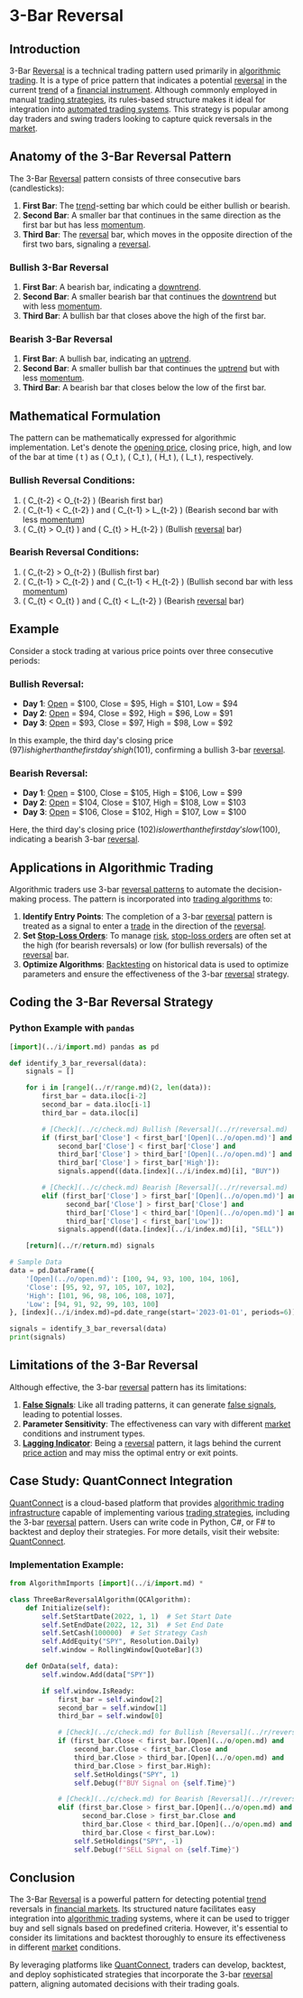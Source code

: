 # 3-Bar Reversal

## Introduction
3-Bar [Reversal](../r/reversal.md) is a technical trading pattern used primarily in [algorithmic trading](../a/algorithmic_trading.md). It is a type of price pattern that indicates a potential [reversal](../r/reversal.md) in the current [trend](../t/trend.md) of a [financial instrument](../f/financial_instrument.md). Although commonly employed in manual [trading strategies](../t/trading_strategies.md), its rules-based structure makes it ideal for integration into [automated trading systems](../a/automated_trading_systems.md). This strategy is popular among day traders and swing traders looking to capture quick reversals in the [market](../m/market.md).

## Anatomy of the 3-Bar Reversal Pattern
The 3-Bar [Reversal](../r/reversal.md) pattern consists of three consecutive bars (candlesticks):

1. **First Bar**: The [trend](../t/trend.md)-setting bar which could be either bullish or bearish.
2. **Second Bar**: A smaller bar that continues in the same direction as the first bar but has less [momentum](../m/momentum.md).
3. **Third Bar**: The [reversal](../r/reversal.md) bar, which moves in the opposite direction of the first two bars, signaling a [reversal](../r/reversal.md).

### Bullish 3-Bar Reversal
1. **First Bar**: A bearish bar, indicating a [downtrend](../d/downtrend.md).
2. **Second Bar**: A smaller bearish bar that continues the [downtrend](../d/downtrend.md) but with less [momentum](../m/momentum.md).
3. **Third Bar**: A bullish bar that closes above the high of the first bar.

### Bearish 3-Bar Reversal
1. **First Bar**: A bullish bar, indicating an [uptrend](../u/uptrend.md).
2. **Second Bar**: A smaller bullish bar that continues the [uptrend](../u/uptrend.md) but with less [momentum](../m/momentum.md).
3. **Third Bar**: A bearish bar that closes below the low of the first bar.

## Mathematical Formulation
The pattern can be mathematically expressed for algorithmic implementation. Let's denote the [opening price](../o/opening_price.md), closing price, high, and low of the bar at time \( t \) as \( O_t \), \( C_t \), \( H_t \), \( L_t \), respectively.

### Bullish Reversal Conditions:
1. \( C_{t-2} < O_{t-2} \) (Bearish first bar)
2. \( C_{t-1} < C_{t-2} \) and \( C_{t-1} > L_{t-2} \) (Bearish second bar with less [momentum](../m/momentum.md))
3. \( C_{t} > O_{t} \) and \( C_{t} > H_{t-2} \) (Bullish [reversal](../r/reversal.md) bar)

### Bearish Reversal Conditions:
1. \( C_{t-2} > O_{t-2} \) (Bullish first bar)
2. \( C_{t-1} > C_{t-2} \) and \( C_{t-1} < H_{t-2} \) (Bullish second bar with less [momentum](../m/momentum.md))
3. \( C_{t} < O_{t} \) and \( C_{t} < L_{t-2} \) (Bearish [reversal](../r/reversal.md) bar)

## Example
Consider a stock trading at various price points over three consecutive periods:

### Bullish Reversal:
* **Day 1**: [Open](../o/open.md) = $100, Close = $95, High = $101, Low = $94
* **Day 2**: [Open](../o/open.md) = $94, Close = $92, High = $96, Low = $91
* **Day 3**: [Open](../o/open.md) = $93, Close = $97, High = $98, Low = $92

In this example, the third day's closing price ($97) is higher than the first day's high ($101), confirming a bullish 3-bar [reversal](../r/reversal.md).

### Bearish Reversal:
* **Day 1**: [Open](../o/open.md) = $100, Close = $105, High = $106, Low = $99
* **Day 2**: [Open](../o/open.md) = $104, Close = $107, High = $108, Low = $103
* **Day 3**: [Open](../o/open.md) = $106, Close = $102, High = $107, Low = $100

Here, the third day's closing price ($102) is lower than the first day’s low ($100), indicating a bearish 3-bar [reversal](../r/reversal.md).

## Applications in Algorithmic Trading
Algorithmic traders use 3-bar [reversal patterns](../r/reversal_patterns.md) to automate the decision-making process. The pattern is incorporated into [trading algorithms](../t/trading_algorithms.md) to:

1. **Identify Entry Points**: The completion of a 3-bar [reversal](../r/reversal.md) pattern is treated as a signal to enter a [trade](../t/trade.md) in the direction of the [reversal](../r/reversal.md).
2. **Set [Stop-Loss Orders](../s/stop-loss_orders.md)**: To manage [risk](../r/risk.md), [stop-loss orders](../s/stop-loss_orders.md) are often set at the high (for bearish reversals) or low (for bullish reversals) of the [reversal](../r/reversal.md) bar.
3. **Optimize Algorithms**: [Backtesting](../b/backtesting.md) on historical data is used to optimize parameters and ensure the effectiveness of the 3-bar [reversal](../r/reversal.md) strategy.

## Coding the 3-Bar Reversal Strategy

### Python Example with `pandas`
```python
[import](../i/import.md) pandas as pd

def identify_3_bar_reversal(data):
    signals = []

    for i in [range](../r/range.md)(2, len(data)):
        first_bar = data.iloc[i-2]
        second_bar = data.iloc[i-1]
        third_bar = data.iloc[i]

        # [Check](../c/check.md) Bullish [Reversal](../r/reversal.md)
        if (first_bar['Close'] < first_bar['[Open](../o/open.md)'] and
            second_bar['Close'] < first_bar['Close'] and
            third_bar['Close'] > third_bar['[Open](../o/open.md)'] and
            third_bar['Close'] > first_bar['High']):
            signals.append((data.[index](../i/index.md)[i], "BUY"))

        # [Check](../c/check.md) Bearish [Reversal](../r/reversal.md)
        elif (first_bar['Close'] > first_bar['[Open](../o/open.md)'] and
              second_bar['Close'] > first_bar['Close'] and
              third_bar['Close'] < third_bar['[Open](../o/open.md)'] and
              third_bar['Close'] < first_bar['Low']):
            signals.append((data.[index](../i/index.md)[i], "SELL"))

    [return](../r/return.md) signals

# Sample Data
data = pd.DataFrame({
    '[Open](../o/open.md)': [100, 94, 93, 100, 104, 106],
    'Close': [95, 92, 97, 105, 107, 102],
    'High': [101, 96, 98, 106, 108, 107],
    'Low': [94, 91, 92, 99, 103, 100]
}, [index](../i/index.md)=pd.date_range(start='2023-01-01', periods=6))

signals = identify_3_bar_reversal(data)
print(signals)
```

## Limitations of the 3-Bar Reversal
Although effective, the 3-bar [reversal](../r/reversal.md) pattern has its limitations:
1. **[False Signals](../f/false_signals_in_trading.md)**: Like all trading patterns, it can generate [false signals](../f/false_signals_in_trading.md), leading to potential losses.
2. **Parameter Sensitivity**: The effectiveness can vary with different [market](../m/market.md) conditions and instrument types.
3. **[Lagging Indicator](../l/lagging_indicator.md)**: Being a [reversal](../r/reversal.md) pattern, it lags behind the current [price action](../p/price_action.md) and may miss the optimal entry or exit points.

## Case Study: QuantConnect Integration
[QuantConnect](../q/quantconnect.md) is a cloud-based platform that provides [algorithmic trading](../a/algorithmic_trading.md) [infrastructure](../i/infrastructure.md) capable of implementing various [trading strategies](../t/trading_strategies.md), including the 3-bar [reversal](../r/reversal.md) pattern. Users can write code in Python, C#, or F# to backtest and deploy their strategies. For more details, visit their website: [QuantConnect](https://www.quantconnect.com/).

### Implementation Example:
```python
from AlgorithmImports [import](../i/import.md) *

class ThreeBarReversalAlgorithm(QCAlgorithm):
    def Initialize(self):
        self.SetStartDate(2022, 1, 1)  # Set Start Date
        self.SetEndDate(2022, 12, 31)  # Set End Date
        self.SetCash(100000)  # Set Strategy Cash
        self.AddEquity("SPY", Resolution.Daily)
        self.window = RollingWindow[QuoteBar](3)

    def OnData(self, data):
        self.window.Add(data["SPY"])

        if self.window.IsReady:
            first_bar = self.window[2]
            second_bar = self.window[1]
            third_bar = self.window[0]

            # [Check](../c/check.md) for Bullish [Reversal](../r/reversal.md)
            if (first_bar.Close < first_bar.[Open](../o/open.md) and
                second_bar.Close < first_bar.Close and
                third_bar.Close > third_bar.[Open](../o/open.md) and
                third_bar.Close > first_bar.High):
                self.SetHoldings("SPY", 1)
                self.Debug(f"BUY Signal on {self.Time}")

            # [Check](../c/check.md) for Bearish [Reversal](../r/reversal.md)
            elif (first_bar.Close > first_bar.[Open](../o/open.md) and
                  second_bar.Close > first_bar.Close and
                  third_bar.Close < third_bar.[Open](../o/open.md) and
                  third_bar.Close < first_bar.Low):
                self.SetHoldings("SPY", -1)
                self.Debug(f"SELL Signal on {self.Time}")
```

## Conclusion
The 3-Bar [Reversal](../r/reversal.md) is a powerful pattern for detecting potential [trend](../t/trend.md) reversals in [financial markets](../f/financial_market.md). Its structured nature facilitates easy integration into [algorithmic trading](../a/algorithmic_trading.md) systems, where it can be used to trigger buy and sell signals based on predefined criteria. However, it's essential to consider its limitations and backtest thoroughly to ensure its effectiveness in different [market](../m/market.md) conditions.

By leveraging platforms like [QuantConnect](../q/quantconnect.md), traders can develop, backtest, and deploy sophisticated strategies that incorporate the 3-bar [reversal](../r/reversal.md) pattern, aligning automated decisions with their trading goals.